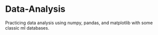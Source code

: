 # Data-Analysis
Practicing data analysis using numpy, pandas, and matplotlib with some classic ml databases.
